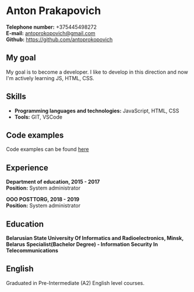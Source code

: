 # Anton Prakapovich   
**Telephone number:** +375445498272  
**E-mail:** antoprokopovich@gmail.com  
**Github:** https://github.com/antoprokopovich   
## My goal  
My goal is to become a developer. I like to develop in this direction and now I'm actively learning JS, HTML, CSS.  
## Skills  
* **Programming languages and technologies:** JavaScript, HTML, CSS  
* **Tools:** GIT, VSCode 
## Code examples  
Code examples can be found [here](https://github.com/antoprokopovich) 
## Experience  
**Department of education, 2015 - 2017**  
**Position:** System administrator  

**OOO POSTTORG, 2018 - 2019**  
**Position:** System administrator  
## Education  
**Belarusian State University Of Informatics and Radioelectronics, Minsk, Belarus**
**Specialist(Bachelor Degree) - Information Security In Telecommunications**  
## English  
Graduated in Pre-Intermediate (A2) English level courses.    


